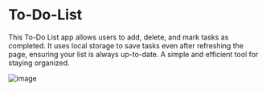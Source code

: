 # To-Do-List
This To-Do List app allows users to add, delete, and mark tasks as completed. It uses local storage to save tasks even after refreshing the page, ensuring your list is always up-to-date. A simple and efficient tool for staying organized.

![image](https://github.com/user-attachments/assets/16e511bb-a24d-4ebf-bc78-239ca67df626)
